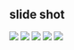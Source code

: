 ## slide shot
![](https://imgur.com/RUyktwX.jpg)
![](https://imgur.com/iThymWG.jpg)
![](https://imgur.com/jiiHm3p.jpg)
![](https://imgur.com/kXw8T5P.jpg)
![](https://imgur.com/DBXftUd.jpg)
